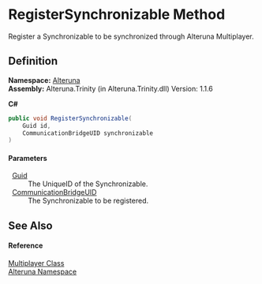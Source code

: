 # RegisterSynchronizable Method


Register a Synchronizable to be synchronized through Alteruna Multiplayer.



## Definition
**Namespace:** <a href="N_Alteruna">Alteruna</a>  
**Assembly:** Alteruna.Trinity (in Alteruna.Trinity.dll) Version: 1.1.6

**C#**
``` C#
public void RegisterSynchronizable(
	Guid id,
	CommunicationBridgeUID synchronizable
)
```



#### Parameters
<dl><dt>  <a href="https://learn.microsoft.com/dotnet/api/system.guid" target="_blank" rel="noopener noreferrer">Guid</a></dt><dd>The UniqueID of the Synchronizable.</dd><dt>  <a href="T_Alteruna_CommunicationBridgeUID">CommunicationBridgeUID</a></dt><dd>The Synchronizable to be registered.</dd></dl>

## See Also


#### Reference
<a href="T_Alteruna_Multiplayer">Multiplayer Class</a>  
<a href="N_Alteruna">Alteruna Namespace</a>  
